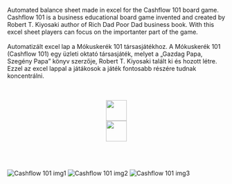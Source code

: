 Automated balance sheet made in excel for the Cashflow 101 board game. 
Cashflow 101 is a business educational board game invented and created by Robert T. Kiyosaki author of Rich Dad Poor Dad business book.
With this excel sheet players can focus on the importanter part of the game.
<br>
<br>
Automatizált excel lap a Mókuskerék 101 társasjátékhoz.
A Mókuskerék 101 (Cashflow 101) egy üzleti oktató társasjáték, melyet a „Gazdag Papa, Szegény Papa” könyv szerzője, Robert T. Kiyosaki talált ki és hozott létre.
Ezzel az excel lappal a játákosok a játék fontosabb részére tudnak koncentrálni.
<br>
<br>
<br>
<div align="center">
<a href="https://github.com/tamasandor/Cashflow-101-hungarian-balance-sheet/raw/main/Cashflow-101_HU.xlsx" download="Cashflow-101_HU.xlsx" title="Download/Letöltés"> <img src="https://user-images.githubusercontent.com/111676834/204648875-b05ab231-c6e5-46ec-9fa2-100d312bff8e.png" width="48px" height="48px"/> </a>
<br>
<a href="https://github.com/tamasandor/Cashflow-101-hungarian-balance-sheet/raw/main/Cashflow-101_HU.xlsx" download="Cashflow-101_HU.xlsx" title="Download/Letöltés"><img src="https://user-images.githubusercontent.com/111676834/204649009-0552426d-a2e6-4f45-ae81-a74127f21ce1.png" width="48px" height="48px"/></a>
</div>


<br>
<br>
<br>

![Cashflow 101 img1](https://user-images.githubusercontent.com/111676834/204641305-d4c5f0a2-4a90-4efd-a640-865c5a101e46.jpg)
![Cashflow 101 img2](https://user-images.githubusercontent.com/111676834/204641307-c30e4ac6-1146-4f1a-bdd5-f108bd87a52e.jpg)
![Cashflow 101 img3](https://user-images.githubusercontent.com/111676834/204641302-b14bb5e1-34e7-4c8d-af62-615965d8ea48.jpg)
